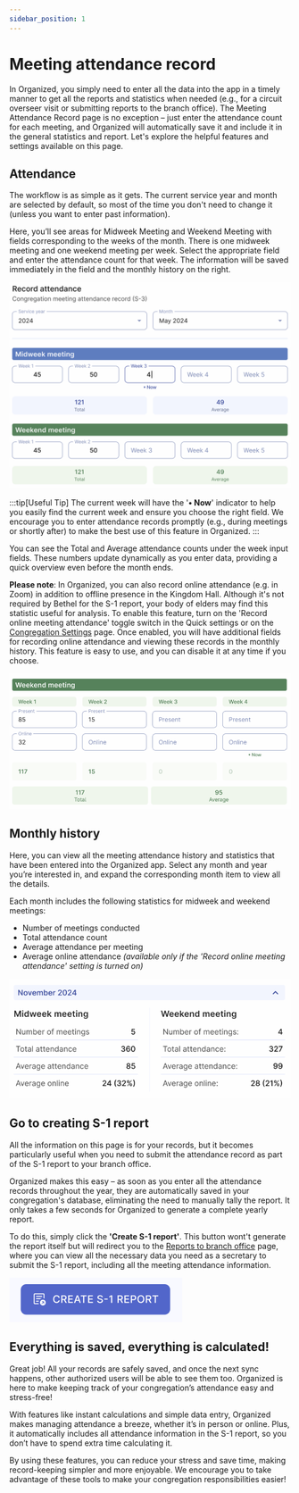 ```yaml
---
sidebar_position: 1
---
```


# Meeting attendance record

In Organized, you simply need to enter all the data into the app in a timely manner to get all the reports and statistics when needed (e.g., for a circuit overseer visit or submitting reports to the branch office). The Meeting Attendance Record page is no exception – just enter the attendance count for each meeting, and Organized will automatically save it and include it in the general statistics and report. Let's explore the helpful features and settings available on this page.

## Attendance

The workflow is as simple as it gets. The current service year and month are selected by default, so most of the time you don't need to change it (unless you want to enter past information).

Here, you’ll see areas for Midweek Meeting and Weekend Meeting with fields corresponding to the weeks of the month. There is one midweek meeting and one weekend meeting per week. Select the appropriate field and enter the attendance count for that week. The information will be saved immediately in the field and the monthly history on the right.

![Enter meeting attendance details and get instant calculations in Organized](./img/attendance-both.png)

:::tip[Useful Tip]
The current week will have the '**• Now**' indicator to help you easily find the current week and ensure you choose the right field. We encourage you to enter attendance records promptly (e.g., during meetings or shortly after) to make the best use of this feature in Organized.
:::

You can see the Total and Average attendance counts under the week input fields. These numbers update dynamically as you enter data, providing a quick overview even before the month ends.

**Please note**: In Organized, you can also record online attendance (e.g. in Zoom) in addition to offline presence in the Kingdom Hall. Although it's not required by Bethel for the S-1 report, your body of elders may find this statistic useful for analysis. To enable this feature, turn on the 'Record online meeting attendance' toggle switch in the Quick settings or on the [Congregation Settings](../congregation/congregation-settings) page. Once enabled, you will have additional fields for recording online attendance and viewing these records in the monthly history. This feature is easy to use, and you can disable it at any time if you choose.

![Record online presence of midweek and weekend meetings with Organized](./img/attendance-online.png)

## Monthly history

Here, you can view all the meeting attendance history and statistics that have been entered into the Organized app. Select any month and year you’re interested in, and expand the corresponding month item to view all the details.

Each month includes the following statistics for midweek and weekend meetings:
- Number of meetings conducted
- Total attendance count
- Average attendance per meeting
- Average online attendance *(available only if the 'Record online meeting attendance' setting is turned on)*

![Meeting attendance history, both offline and online](./img/attendance-history.png)

## Go to creating S-1 report

All the information on this page is for your records, but it becomes particularly useful when you need to submit the attendance record as part of the S-1 report to your branch office.

Organized makes this easy – as soon as you enter all the attendance records throughout the year, they are automatically saved in your congregation's database, eliminating the need to manually tally the report. It only takes a few seconds for Organized to generate a complete yearly report.

To do this, simply click the **'Create S-1 report'**. This button wont't generate the report itself but will redirect you to the [Reports to branch office](branch-reports) page, where you can view all the necessary data you need as a secretary to submit the S-1 report, including all the meeting attendance information.

![Redirect S-1 report](./img/s-1.png)

## Everything is saved, everything is calculated!

Great job! All your records are safely saved, and once the next sync happens, other authorized users will be able to see them too. Organized is here to make keeping track of your congregation’s attendance easy and stress-free!

With features like instant calculations and simple data entry, Organized makes managing attendance a breeze, whether it’s in person or online. Plus, it automatically includes all attendance information in the S-1 report, so you don’t have to spend extra time calculating it.

By using these features, you can reduce your stress and save time, making record-keeping simpler and more enjoyable. We encourage you to take advantage of these tools to make your congregation responsibilities easier!